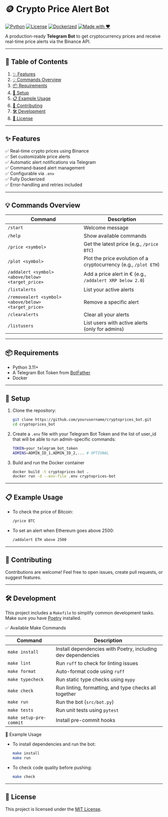 # 🪙 Crypto Price Alert Bot

[![Python](https://img.shields.io/badge/python-3.11%2B-blue)](https://www.python.org/downloads/)
[![License](https://img.shields.io/badge/license-MIT-green)](LICENSE)
[![Dockerized](https://img.shields.io/badge/docker-ready-blueviolet)](https://www.docker.com/)
[![Made with ❤️](https://img.shields.io/badge/made%20with-%E2%9D%A4-red)](#)

A production-ready **Telegram Bot** to get cryptocurrency prices and receive real-time price alerts via the Binance API.

---

## 📖 Table of Contents

1. [✨ Features](#-features)  
2. [💡 Commands Overview](#-commands-overview)  
3. [📦 Requirements](#-requirements)  
4. [🚀 Setup](#-setup)  
5. [📋 Example Usage](#-example-usage)  
6. [🤝 Contributing](#-contributing) 
8. [🛠 Development](#-development)
9. [📜 License](#-license)

---

## ✨ Features

✅ Real-time crypto prices using Binance  
✅ Set customizable price alerts  
✅ Automatic alert notifications via Telegram  
✅ Command-based alert management  
✅ Configurable via `.env`  
✅ Fully Dockerized  
✅ Error-handling and retries included

---

## 💡 Commands Overview

| Command | Description |
|---------|-------------|
| `/start` | Welcome message |
| `/help` | Show available commands |
| `/price <symbol>` | Get the latest price (e.g., `/price BTC`) |
| `/plot <symbol>` | Plot the price evolution of a cryptocurrency (e.g., `/plot ETH`) |
| `/addalert <symbol> <above/below> <target_price>` | Add a price alert in € (e.g., `/addalert XRP below 2.0`) |
| `/listalerts` | List your active alerts |
| `/removealert <symbol> <above/below> <target_price>` | Remove a specific alert |
| `/clearalerts` | Clear all your alerts |
| `/listusers` | List users with active alerts (only for admins) |

---

## 📦 Requirements

- Python 3.11+
- A Telegram Bot Token from [BotFather](https://t.me/botfather)
- Docker

---

## 🚀 Setup

1. Clone the repository:
    ```bash
    git clone https://github.com/yourusername/cryptoprices_bot.git
    cd cryptoprices_bot
2. Create a `.env` file with your Telegram Bot Token and the list of user_id that will be able to run admin-specific commands:
    ```bash
    TOKEN=your_telegram_bot_token
    ADMINS=ADMIN_ID_1,ADMIN_ID_2,... # OPTIONAL    
3. Build and run the Docker container
    ```bash
    docker build -t cryptoprices-bot .
    docker run -d --env-file .env cryptoprices-bot  
---

## 📋 Example Usage

- To check the price of Bitcoin:
    ```bash
    /price BTC
- To set an alert when Ethereum goes above 2500:
    ```bash
    /addalert ETH above 2500
---

## 🤝 Contributing

Contributions are welcome! Feel free to open issues, create pull requests, or suggest features.

---

## 🛠 Development

This project includes a `Makefile` to simplify common development tasks. Make sure you have [Poetry](https://python-poetry.org/) installed.

✅ Available Make Commands

| Command                | Description                                         |
|------------------------|-----------------------------------------------------|
| `make install`         | Install dependencies with Poetry, including dev dependencies |
| `make lint`            | Run `ruff` to check for linting issues             |
| `make format`          | Auto-format code using `ruff`                      |
| `make typecheck`       | Run static type checks using `mypy`                |
| `make check`           | Run linting, formatting, and type checks all together |
| `make run`             | Run the bot (`src/bot.py`)                         |
| `make tests`           | Run unit tests using `pytest`                      |
| `make setup-pre-commit`| Install pre-commit hooks                           |


🧪 Example Usage

- To install dependencies and run the bot:
    ```bash
    make install
    make run
- To check code quality before pushing:
    ```bash
    make check
---

## 📜 License

This project is licensed under the [MIT License](https://opensource.org/license/mit).